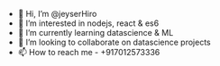 - 👋 Hi, I’m @jeyserHiro
- 👀 I’m interested in nodejs, react & es6
- 🌱 I’m currently learning datascience & ML
- 💞️ I’m looking to collaborate on datascience projects
- 📫 How to reach me - +917012573336

<!---
jeyserHiro/jeyserHiro is a ✨ special ✨ repository because its `README.md` (this file) appears on your GitHub profile.
You can click the Preview link to take a look at your changes.
--->
